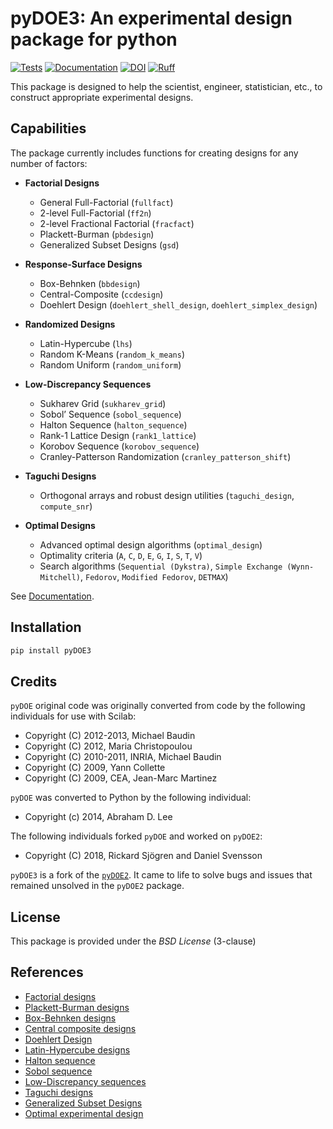 pyDOE3: An experimental design package for python
=================================================

[![Tests](https://github.com/relf/pyDOE3/actions/workflows/tests.yml/badge.svg)](https://github.com/relf/pyDOE3/actions/workflows/tests.yml)
[![Documentation](https://readthedocs.org/projects/pydoe3/badge/?version=latest)](https://pydoe3.readthedocs.io/en/latest/?badge=latest)
[![DOI](https://zenodo.org/badge/709347557.svg)](https://zenodo.org/doi/10.5281/zenodo.10958492)
[![Ruff](https://img.shields.io/endpoint?url=https://raw.githubusercontent.com/astral-sh/ruff/main/assets/badge/v2.json)](https://github.com/astral-sh/ruff)

This package is designed to help the scientist, engineer, statistician, etc., to
construct appropriate experimental designs.

Capabilities
------------

The package currently includes functions for creating designs for any
number of factors:

- **Factorial Designs**
  - General Full-Factorial (``fullfact``)
  - 2-level Full-Factorial (``ff2n``)
  - 2-level Fractional Factorial (``fracfact``)
  - Plackett-Burman (``pbdesign``)
  - Generalized Subset Designs (``gsd``)

- **Response-Surface Designs**
  - Box-Behnken (``bbdesign``)
  - Central-Composite (``ccdesign``)
  - Doehlert Design (``doehlert_shell_design``, ``doehlert_simplex_design``)

- **Randomized Designs**
  - Latin-Hypercube (``lhs``)
  - Random K-Means (``random_k_means``)
  - Random Uniform (``random_uniform``)

- **Low-Discrepancy Sequences**
  - Sukharev Grid (``sukharev_grid``)
  - Sobol’ Sequence (``sobol_sequence``)
  - Halton Sequence (``halton_sequence``)
  - Rank-1 Lattice Design (``rank1_lattice``)
  - Korobov Sequence (``korobov_sequence``)
  - Cranley-Patterson Randomization (``cranley_patterson_shift``)

- **Taguchi Designs**
  - Orthogonal arrays and robust design utilities (``taguchi_design``, ``compute_snr``)

- **Optimal Designs**
  - Advanced optimal design algorithms (``optimal_design``)
  - Optimality criteria (``A``, ``C``, ``D``, ``E``, ``G``, ``I``, ``S``, ``T``, ``V``)
  - Search algorithms (``Sequential (Dykstra)``, ``Simple Exchange (Wynn-Mitchell)``, ``Fedorov``, ``Modified Fedorov``, ``DETMAX``)

See [Documentation](https://pydoe3.readthedocs.io).

Installation
------------

```bash
pip install pyDOE3
```

Credits
-------

`pyDOE` original code was originally converted from code by the following
individuals for use with Scilab:

- Copyright (C) 2012-2013, Michael Baudin
- Copyright (C) 2012, Maria Christopoulou
- Copyright (C) 2010-2011, INRIA, Michael Baudin
- Copyright (C) 2009, Yann Collette
- Copyright (C) 2009, CEA, Jean-Marc Martinez

`pyDOE` was converted to Python by the following individual:

- Copyright (c) 2014, Abraham D. Lee

The following individuals forked `pyDOE` and worked on `pyDOE2`:

- Copyright (C) 2018, Rickard Sjögren and Daniel Svensson

`pyDOE3` is a fork of the [`pyDOE2`](https://github.com/clicumu/pyDOE2). 
It came to life to solve bugs and issues that remained unsolved in the
`pyDOE2` package.

License
-------

This package is provided under the *BSD License* (3-clause)

References
----------

- [Factorial designs](http://en.wikipedia.org/wiki/Factorial_experiment)
- [Plackett-Burman designs](http://en.wikipedia.org/wiki/Plackett-Burman_design)
- [Box-Behnken designs](http://en.wikipedia.org/wiki/Box-Behnken_design)
- [Central composite designs](http://en.wikipedia.org/wiki/Central_composite_design)
- [Doehlert Design](https://academic.oup.com/jrsssc/article/19/3/231/6882590)
- [Latin-Hypercube designs](http://en.wikipedia.org/wiki/Latin_hypercube_sampling)
- [Halton sequence](http://en.wikipedia.org/wiki/Halton_sequence)
- [Sobol sequence](http://en.wikipedia.org/wiki/Sobol_sequence)
- [Low-Discrepancy sequences](http://en.wikipedia.org/wiki/Low-discrepancy_sequence)
- [Taguchi designs](http://en.wikipedia.org/wiki/Taguchi_methods)
- [Generalized Subset Designs](https://doi.org/10.1021/acs.analchem.7b00506)
- [Optimal experimental design](https://en.wikipedia.org/wiki/Optimal_experimental_design)
